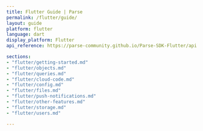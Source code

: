 ```yaml
---
title: Flutter Guide | Parse
permalink: /flutter/guide/
layout: guide
platform: flutter
language: dart
display_platform: Flutter
api_reference: https://parse-community.github.io/Parse-SDK-Flutter/api

sections:
- "flutter/getting-started.md"
- "flutter/objects.md"
- "flutter/queries.md"
- "flutter/cloud-code.md"
- "flutter/config.md"
- "flutter/files.md"
- "flutter/push-notifications.md"
- "flutter/other-features.md"
- "flutter/storage.md"
- "flutter/users.md"

---
```

